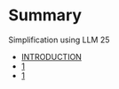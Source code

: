 # Summary
Simplification using LLM 25

- [INTRODUCTION](./README.md)
- [1](./src/1-2023-09-27-09:14.md)
- [1](./src/1-2023-09-27-09:32.md)
